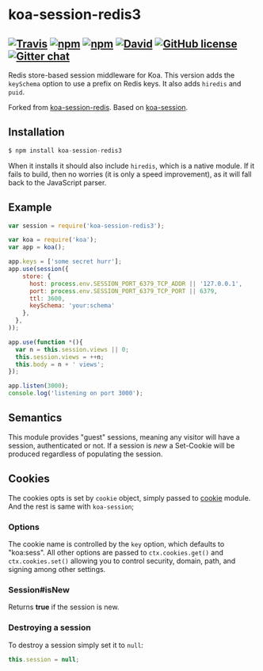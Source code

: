 koa-session-redis3
==================
[![Travis](https://img.shields.io/travis/DaAwesomeP/koa-session-redis3.svg?style=flat-square)](https://travis-ci.org/DaAwesomeP/koa-session-redis3) [![npm](https://img.shields.io/npm/v/koa-session-redis3.svg?style=flat-square)](https://www.npmjs.com/package/koa-session-redis3) [![npm](https://img.shields.io/npm/dm/koa-session-redis3.svg?style=flat-square)](https://www.npmjs.com/package/koa-session-redis3) [![David](https://img.shields.io/david/DaAwesomeP/koa-session-redis3.svg?style=flat-square)](https://david-dm.org/DaAwesomeP/koa-session-redis3) [![GitHub license](https://img.shields.io/github/license/DaAwesomeP/koa-session-redis3.svg?style=flat-square)](https://github.com/DaAwesomeP/koa-session-redis3/blob/master/LICENSE) [![Gitter chat](https://badges.gitter.im/DaAwesomeP/koa-session-redis3.png?style=flat-square)](https://gitter.im/DaAwesomeP/koa-session-redis3)
---
Redis store-based session middleware for Koa. This version adds the `keySchema` option to use a prefix on Redis keys. It also adds `hiredis` and `puid`.

Forked from [koa-session-redis](https://github.com/Chilledheart/koa-session-redis). Based on [koa-session](https://github.com/koajs/session).

## Installation

```javascript
$ npm install koa-session-redis3
```
When it installs it should also include `hiredis`, which is a native module. If it fails to build, then no worries (it is only a speed improvement), as it will fall back to the JavaScript parser.

## Example

```javascript
var session = require('koa-session-redis3');

var koa = require('koa');
var app = koa();

app.keys = ['some secret hurr'];
app.use(session({
    store: {
      host: process.env.SESSION_PORT_6379_TCP_ADDR || '127.0.0.1',
      port: process.env.SESSION_PORT_6379_TCP_PORT || 6379,
      ttl: 3600,
      keySchema: 'your:schema'
    },
  },
));

app.use(function *(){
  var n = this.session.views || 0;
  this.session.views = ++n;
  this.body = n + ' views';
});

app.listen(3000);
console.log('listening on port 3000');
```

## Semantics

This module provides "guest" sessions, meaning any visitor will have a session, authenticated or not. If a session is _new_ a Set-Cookie will be produced regardless of populating the session.

## Cookies

The cookies opts is set by `cookie` object, simply passed to [cookie](https://github.com/defunctzombie/node-cookie) module. And the rest is same with `koa-session`;

### Options

The cookie name is controlled by the `key` option, which defaults to "koa:sess". All other options are passed to `ctx.cookies.get()` and `ctx.cookies.set()` allowing you to control security, domain, path, and signing among other settings.

### Session#isNew

  Returns __true__ if the session is new.

### Destroying a session

To destroy a session simply set it to `null`:

```javascript
this.session = null;
```
